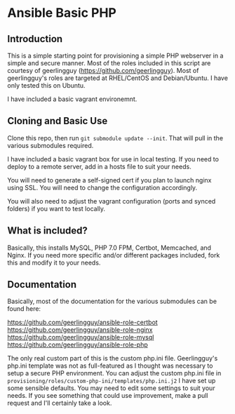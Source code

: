 # Ansible Basic PHP

## Introduction

This is a simple starting point for provisioning a simple PHP webserver in a
simple and secure manner.  Most of the roles included in this script are
courtesy of geerlingguy (https://github.com/geerlingguy).  Most of geerlingguy's
roles are targeted at RHEL/CentOS and Debian/Ubuntu.  I have only tested this
on Ubuntu.

I have included a basic vagrant environemnt.

## Cloning and Basic Use

Clone this repo, then run `git submodule update --init`.  That will pull in the
various submodules required.

I have included a basic vagrant box for use in local testing.  If you need to
deploy to a remote server, add in a hosts file to suit your needs.

You will need to generate a self-signed cert if you plan to launch nginx using
SSL.  You will need to change the configuration accordingly.

You will also need to adjust the vagrant configuration (ports and synced folders)
if you want to test locally.

## What is included?

Basically, this installs MySQL, PHP 7.0 FPM, Certbot, Memcached, and Nginx.  If
you need more specific and/or different packages included, fork this and modify
it to your needs.

## Documentation

Basically, most of the documentation for the various submodules can be found here:

https://github.com/geerlingguy/ansible-role-certbot
https://github.com/geerlingguy/ansible-role-nginx
https://github.com/geerlingguy/ansible-role-mysql
https://github.com/geerlingguy/ansible-role-php

The only real custom part of this is the custom php.ini file.  Geerlingguy's
php.ini template was not as full-featured as I thought was necessary to setup
a secure PHP environment.  You can adjust the custom php.ini file in
`provisioning/roles/custom-php-ini/templates/php.ini.j2`  I have set up some
sensible defaults.  You may need to edit some settings to suit your 
needs.  If you see something that could use improvement, make a pull request
and I'll certainly take a look.
